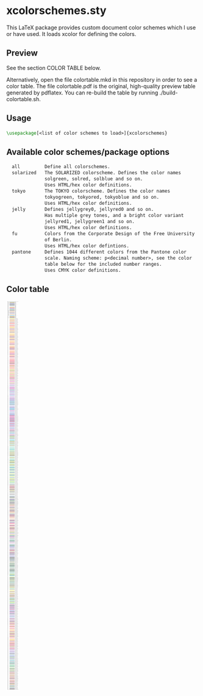 xcolorschemes.sty
=================

This LaTeX package provides custom document color schemes which I use or
have used. It loads xcolor for defining the colors.

Preview
-------

See the section COLOR TABLE below.

Alternatively, open the file colortable.mkd in this repository in order
to see a color table. The file colortable.pdf is the original,
high-quality preview table generated by pdflatex. You can re-build the
table by running ./build-colortable.sh.

Usage
-----

```tex
\usepackage[<list of color schemes to load>]{xcolorschemes}
```

Available color schemes/package options
---------------------------------------

```
  all         Define all colorschemes.
  solarized   The SOLARIZED colorscheme. Defines the color names
              solgreen, solred, solblue and so on.
              Uses HTML/hex color definitions.
  tokyo       The TOKYO colorscheme. Defines the color names
              tokyogreen, tokyored, tokyoblue and so on.
              Uses HTML/hex color definitions.
  jelly       Defines jellygrey0, jellyred0 and so on.
              Has multiple grey tones, and a bright color variant
              jellyred1, jellygreen1 and so on.
              Uses HTML/hex color definitions.
  fu          Colors from the Corporate Design of the Free University
              of Berlin.
              Uses HTML/hex color defintions.
  pantone     Defines 1044 different colors from the Pantone color
              scale. Naming scheme: p<decimal number>, see the color
              table below for the included number ranges.
              Uses CMYK color definitions.
```

Color table
-----------

![Color scheme preview](https://raw.githubusercontent.com/2ion/xcolorschemes.sty/master/colortable.png)
